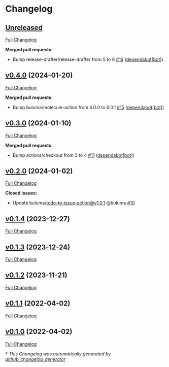 # Changelog

## [Unreleased](https://github.com/buluma/ansible-role-container_docs/tree/HEAD)

[Full Changelog](https://github.com/buluma/ansible-role-container_docs/compare/v0.4.0...HEAD)

**Merged pull requests:**

- Bump release-drafter/release-drafter from 5 to 6 [\#16](https://github.com/buluma/ansible-role-container_docs/pull/16) ([dependabot[bot]](https://github.com/apps/dependabot))

## [v0.4.0](https://github.com/buluma/ansible-role-container_docs/tree/v0.4.0) (2024-01-20)

[Full Changelog](https://github.com/buluma/ansible-role-container_docs/compare/v0.3.0...v0.4.0)

**Merged pull requests:**

- Bump buluma/molecule-action from 6.0.0 to 6.0.1 [\#15](https://github.com/buluma/ansible-role-container_docs/pull/15) ([dependabot[bot]](https://github.com/apps/dependabot))

## [v0.3.0](https://github.com/buluma/ansible-role-container_docs/tree/v0.3.0) (2024-01-10)

[Full Changelog](https://github.com/buluma/ansible-role-container_docs/compare/v0.2.0...v0.3.0)

**Merged pull requests:**

- Bump actions/checkout from 3 to 4 [\#11](https://github.com/buluma/ansible-role-container_docs/pull/11) ([dependabot[bot]](https://github.com/apps/dependabot))

## [v0.2.0](https://github.com/buluma/ansible-role-container_docs/tree/v0.2.0) (2024-01-02)

[Full Changelog](https://github.com/buluma/ansible-role-container_docs/compare/v0.1.4...v0.2.0)

**Closed issues:**

- Update buluma/todo-to-issue-action@v1.0.1 @buluma [\#10](https://github.com/buluma/ansible-role-container_docs/issues/10)

## [v0.1.4](https://github.com/buluma/ansible-role-container_docs/tree/v0.1.4) (2023-12-27)

[Full Changelog](https://github.com/buluma/ansible-role-container_docs/compare/v0.1.3...v0.1.4)

## [v0.1.3](https://github.com/buluma/ansible-role-container_docs/tree/v0.1.3) (2023-12-24)

[Full Changelog](https://github.com/buluma/ansible-role-container_docs/compare/v0.1.2...v0.1.3)

## [v0.1.2](https://github.com/buluma/ansible-role-container_docs/tree/v0.1.2) (2023-11-21)

[Full Changelog](https://github.com/buluma/ansible-role-container_docs/compare/v0.1.1...v0.1.2)

## [v0.1.1](https://github.com/buluma/ansible-role-container_docs/tree/v0.1.1) (2022-04-02)

[Full Changelog](https://github.com/buluma/ansible-role-container_docs/compare/v0.1.0...v0.1.1)

## [v0.1.0](https://github.com/buluma/ansible-role-container_docs/tree/v0.1.0) (2022-04-02)

[Full Changelog](https://github.com/buluma/ansible-role-container_docs/compare/58cb7c77f493923a4e1212966e228a7466b8c72c...v0.1.0)



\* *This Changelog was automatically generated by [github_changelog_generator](https://github.com/github-changelog-generator/github-changelog-generator)*
